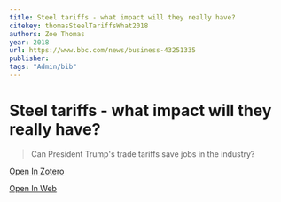 ```yaml
---
title: Steel tariffs - what impact will they really have?
citekey: thomasSteelTariffsWhat2018
authors: Zoe Thomas
year: 2018
url: https://www.bbc.com/news/business-43251335
publisher: 
tags: "Admin/bib"
---
```


# Steel tariffs - what impact will they really have? 
> Can President Trump's trade tariffs save jobs in the industry?


[Open In Zotero](zotero://select/items/@thomasSteelTariffsWhat2018)

[Open In Web](https://www.bbc.com/news/business-43251335)

